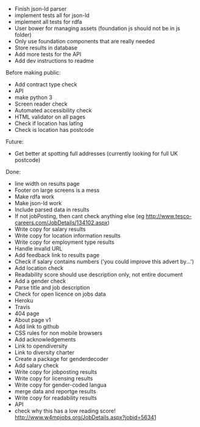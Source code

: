 * Finish json-ld parser
* implement tests all for json-ld
* implement all tests for rdfa
* User bower for managing assets (foundation js should not be in js folder)
* Only use foundation components that are really needed
* Store results in database
* Add more tests for the API
* Add dev instructions to readme

Before making public:
* Add contract type check
* API
* make python 3
* Screen reader check
* Automated accessibility check
* HTML validator on all pages
* Check if location has latlng
* Check is location has postcode

Future:
* Get better at spotting full addresses (currently looking for full UK postcode)

Done:
* line width on results page
* Footer on large screens is a mess
* Make rdfa work
* Make json-ld work
* Include parsed data in results
* If not jobPosting, then cant check anything else (eg http://www.tesco-careers.com/JobDetails/134102.aspx)
* Write copy for salary results
* Write copy for location information results
* Write copy for employment type results
* Handle invalid URL
* Add feedback link to results page
* Check if salary contains numbers ('you could improve this advert by...')
* Add location check
* Readability score should use description only, not entire document
* Add a gender check
* Parse title and job description
* Check for open licence on jobs data
* Heroku
* Travis
* 404 page
* About page v1
* Add link to github
* CSS rules for non mobile browsers
* Add acknowledgements
* Link to opendiversity
* Link to diversity charter
* Create a package for genderdecoder
* Add salary check
* Write copy for jobposting results
* Write copy for licensing results
* Write copy for gender-coded langua
* merge data and reportge results
* Write copy for readability results
* API
* check why this has a low reading score! http://www.w4mpjobs.org/JobDetails.aspx?jobid=56341